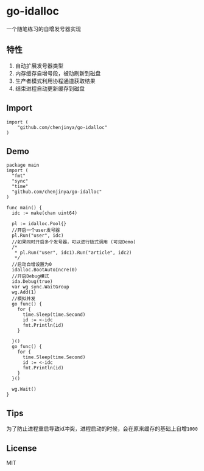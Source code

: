 # go-idalloc

一个随笔练习的自增发号器实现

## 特性

1. 自动扩展发号器类型
2. 内存缓存自增号段，被动刷新到磁盘
3. 生产者模式利用协程通道获取结果
4. 结束进程自动更新缓存到磁盘

## Import

```golang
import (
    "github.com/chenjinya/go-idalloc"
)
```

## Demo

```golang
package main
import (
  "fmt"
  "sync"
  "time"
  "github.com/chenjinya/go-idalloc"
)

func main() {
  idc := make(chan uint64)

  pl := idalloc.Pool{}
  //开启一个user发号器
  pl.Run("user", idc)
  //如果同时开启多个发号器，可以进行链式调用 (可见Demo)
  /*
   * pl.Run("user", idc1).Run("article", idc2)
   */
  //启动自增设置为0
  idalloc.BootAutoIncre(0)
  //开启Debug模式
  ida.Debug(true)
  var wg sync.WaitGroup
  wg.Add(1)
  //模拟并发
  go func() {
    for {
      time.Sleep(time.Second)
      id := <-idc
      fmt.Println(id)
    }

  }()
  go func() {
    for {
      time.Sleep(time.Second)
      id := <-idc
      fmt.Println(id)
    }
  }()

  wg.Wait()
}

```

## Tips

为了防止进程重启导致id冲突，进程启动的时候，会在原来缓存的基础上自增`1000`

## License

MIT
